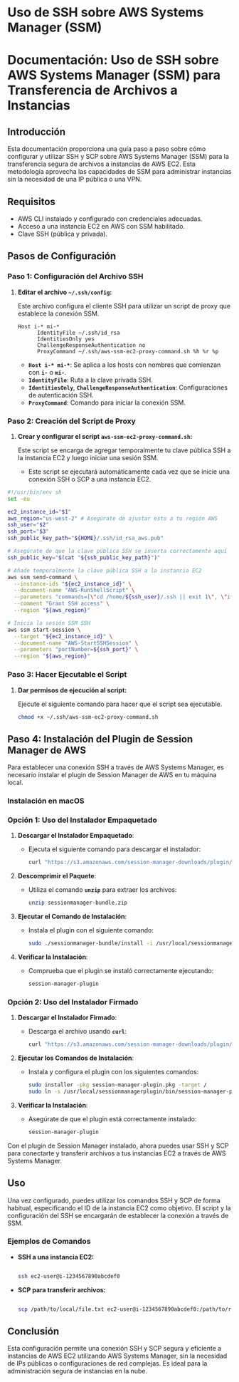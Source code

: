# **Uso de SSH sobre AWS Systems Manager (SSM)**

# **Documentación: Uso de SSH sobre AWS Systems Manager (SSM) para Transferencia de Archivos a Instancias**

## **Introducción**

Esta documentación proporciona una guía paso a paso sobre cómo configurar y utilizar SSH y SCP sobre AWS Systems Manager (SSM) para la transferencia segura de archivos a instancias de AWS EC2. Esta metodología aprovecha las capacidades de SSM para administrar instancias sin la necesidad de una IP pública o una VPN.

## **Requisitos**

- AWS CLI instalado y configurado con credenciales adecuadas.
- Acceso a una instancia EC2 en AWS con SSM habilitado.
- Clave SSH (pública y privada).

## **Pasos de Configuración**

### **Paso 1: Configuración del Archivo SSH**

1. **Editar el archivo `~/.ssh/config`:**
    
    Este archivo configura el cliente SSH para utilizar un script de proxy que establece la conexión SSM.
    
    ```
    Host i-* mi-*
          IdentityFile ~/.ssh/id_rsa
          IdentitiesOnly yes
          ChallengeResponseAuthentication no
          ProxyCommand ~/.ssh/aws-ssm-ec2-proxy-command.sh %h %r %p
    ```
    
    - **`Host i-* mi-*`**: Se aplica a los hosts con nombres que comienzan con **`i-`** o **`mi-`**.
    - **`IdentityFile`**: Ruta a la clave privada SSH.
    - **`IdentitiesOnly`**, **`ChallengeResponseAuthentication`**: Configuraciones de autenticación SSH.
    - **`ProxyCommand`**: Comando para iniciar la conexión SSM.

### **Paso 2: Creación del Script de Proxy**

1. **Crear y configurar el script `aws-ssm-ec2-proxy-command.sh`:**
    
    Este script se encarga de agregar temporalmente tu clave pública SSH a la instancia EC2 y luego iniciar una sesión SSM.
    
    - Este script se ejecutará automáticamente cada vez que se inicie una conexión SSH o SCP a una instancia EC2.

```bash
#!/usr/bin/env sh
set -eu

ec2_instance_id="$1"
aws_region="us-west-2" # Asegúrate de ajustar esto a tu región AWS
ssh_user="$2"
ssh_port="$3"
ssh_public_key_path="${HOME}/.ssh/id_rsa_aws.pub"

# Asegúrate de que la clave pública SSH se inserta correctamente aquí
ssh_public_key="$(cat "${ssh_public_key_path}")"

# Añade temporalmente la clave pública SSH a la instancia EC2
aws ssm send-command \
  --instance-ids "${ec2_instance_id}" \
  --document-name "AWS-RunShellScript" \
  --parameters "commands=[\"cd /home/${ssh_user}/.ssh || exit 1\", \"if ! grep -q -F '${ssh_public_key}' authorized_keys; then echo '${ssh_public_key}' >> authorized_keys; fi\"]" \
  --comment "Grant SSH access" \
  --region "${aws_region}"

# Inicia la sesión SSM SSH
aws ssm start-session \
  --target "${ec2_instance_id}" \
  --document-name "AWS-StartSSHSession" \
  --parameters "portNumber=${ssh_port}" \
  --region "${aws_region}"
```

### **Paso 3: Hacer Ejecutable el Script**

1. **Dar permisos de ejecución al script:**
    
    Ejecute el siguiente comando para hacer que el script sea ejecutable.
    
    ```bash
    chmod +x ~/.ssh/aws-ssm-ec2-proxy-command.sh
    ```
    

## **Paso 4: Instalación del Plugin de Session Manager de AWS**

Para establecer una conexión SSH a través de AWS Systems Manager, es necesario instalar el plugin de Session Manager de AWS en tu máquina local.

### **Instalación en macOS**

### **Opción 1: Uso del Instalador Empaquetado**

1. **Descargar el Instalador Empaquetado**:
    - Ejecuta el siguiente comando para descargar el instalador:
        
        ```bash
        curl "https://s3.amazonaws.com/session-manager-downloads/plugin/latest/mac/sessionmanager-bundle.zip" -o "sessionmanager-bundle.zip"
        ```
        
2. **Descomprimir el Paquete**:
    - Utiliza el comando **`unzip`** para extraer los archivos:
        
        ```bash
        unzip sessionmanager-bundle.zip
        ```
        
3. **Ejecutar el Comando de Instalación**:
    - Instala el plugin con el siguiente comando:
        
        ```bash
        sudo ./sessionmanager-bundle/install -i /usr/local/sessionmanagerplugin -b /usr/local/bin/session-manager-plugin
        
        ```
        
4. **Verificar la Instalación**:
    - Comprueba que el plugin se instaló correctamente ejecutando:
        
        ```bash
        session-manager-plugin
        ```
        

### **Opción 2: Uso del Instalador Firmado**

1. **Descargar el Instalador Firmado**:
    - Descarga el archivo usando **`curl`**:
        
        ```bash
        curl "https://s3.amazonaws.com/session-manager-downloads/plugin/latest/mac/session-manager-plugin.pkg" -o "session-manager-plugin.pkg"
        ```
        
2. **Ejecutar los Comandos de Instalación**:
    - Instala y configura el plugin con los siguientes comandos:
        
        ```bash
        sudo installer -pkg session-manager-plugin.pkg -target /
        sudo ln -s /usr/local/sessionmanagerplugin/bin/session-manager-plugin /usr/local/bin/session-manager-plugin
        ```
        
3. **Verificar la Instalación**:
    - Asegúrate de que el plugin está correctamente instalado:
        
        ```bash
        session-manager-plugin
        ```
        

Con el plugin de Session Manager instalado, ahora puedes usar SSH y SCP para conectarte y transferir archivos a tus instancias EC2 a través de AWS Systems Manager.

## **Uso**

Una vez configurado, puedes utilizar los comandos SSH y SCP de forma habitual, especificando el ID de la instancia EC2 como objetivo. El script y la configuración del SSH se encargarán de establecer la conexión a través de SSM.

### **Ejemplos de Comandos**

- **SSH a una instancia EC2:**
    
    ```bash
    
    ssh ec2-user@i-1234567890abcdef0
    
    ```
    
- **SCP para transferir archivos:**
    
    ```bash
    
    scp /path/to/local/file.txt ec2-user@i-1234567890abcdef0:/path/to/remote
    
    ```
    

## **Conclusión**

Esta configuración permite una conexión SSH y SCP segura y eficiente a instancias de AWS EC2 utilizando AWS Systems Manager, sin la necesidad de IPs públicas o configuraciones de red complejas. Es ideal para la administración segura de instancias en la nube.
